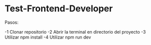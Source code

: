 # Test-Frontend-Developer

Pasos:

-1 Clonar repositorio
-2 Abrir la terminal en directorio del proyecto
-3 Utilizar npm install
-4 Utilizar npm run dev
